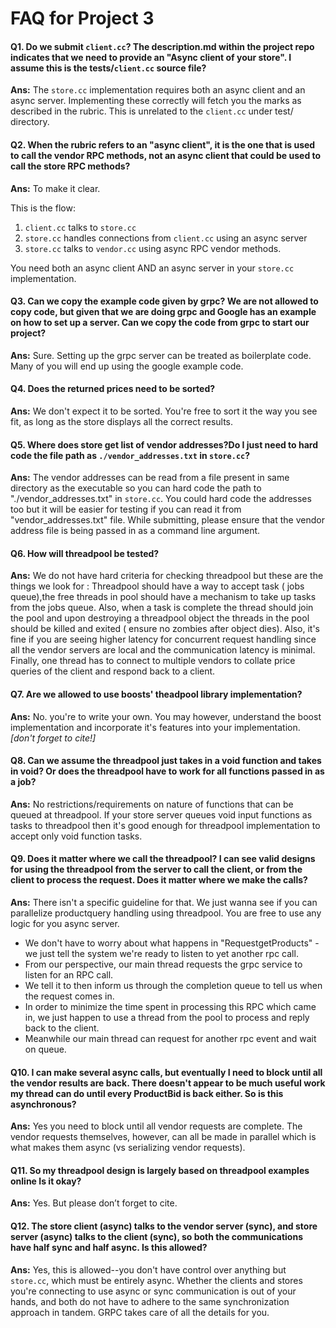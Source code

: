 # FAQ for Project 3

#### Q1. Do we submit `client.cc`? The description.md within the project repo indicates that we need to provide an "Async client of your store". I assume this is the tests/`client.cc` source file?
**Ans:** The ``store.cc`` implementation requires both an async client and an async server. Implementing these correctly will fetch you the marks as described in the rubric. This is unrelated to the `client.cc` under test/ directory.

#### Q2. When the rubric refers to an "async client", it is the one that is used to call the vendor RPC methods, not an async client that could be used to call the store RPC methods?
**Ans:** To make it clear.

This is the flow:
1. `client.cc` talks to `store.cc`
2. `store.cc` handles connections from `client.cc` using an async server
3. `store.cc` talks to `vendor.cc` using async RPC vendor methods.

You need both an async client AND an async server in your `store.cc` implementation.

#### Q3. Can we copy the example code given by grpc? We are not allowed to copy code, but given that we are doing grpc and Google has an example on how to set up a server.  Can we copy the code from grpc to start our project?
**Ans:** Sure. Setting up the  grpc server can be treated as boilerplate code. Many of you will end up using the google example code.

#### Q4. Does the returned prices need to be sorted?
**Ans:** We don't expect it to be sorted. You're free to sort it the way you see fit, as long as the store displays all the correct results.

#### Q5. Where does store get list of vendor addresses?Do I just need to hard code the file path as `./vendor_addresses.txt` in `store.cc`? 
**Ans:** The vendor addresses can be read from a file present in same directory as the executable so you can hard code the path to "./vendor_addresses.txt" in `store.cc`. You could hard code the addresses too but it will be easier for testing if you can read it from "vendor_addresses.txt" file. While submitting, please ensure that the vendor address file is being passed in as a command line argument.

#### Q6. How will threadpool be tested?
**Ans:** We do not have hard criteria for checking threadpool but these are the things we look for : 
Threadpool should have a way to accept task ( jobs queue),the free threads in pool should have a mechanism to take up tasks from the jobs queue. Also, when a task is complete the thread should join the pool and upon destroying a threadpool object the threads in the pool should be killed and exited ( ensure no zombies after object dies).
Also, it's fine if you are seeing higher latency for concurrent request handling since all the vendor servers are local and the communication latency is minimal.
Finally, one thread has to connect to multiple vendors to collate price queries of the client and respond back to a client.

#### Q7. Are we allowed to use boosts' theadpool library implementation?
**Ans:** No. you're to write your own. You may however, understand the boost implementation and incorporate it's features into your implementation. *[don't forget to cite!]*

#### Q8. Can we assume the threadpool just takes in a void function and takes in void?  Or does the threadpool have to work for all functions passed in as a job?
**Ans:** No restrictions/requirements on nature of functions that can be queued at threadpool. If your store server queues void  input functions as tasks to threadpool then it's good enough for threadpool implementation to accept only void function tasks.

#### Q9. Does it matter where we call the threadpool?  I can see valid designs for using the threadpool from the server to call the client, or from the client to process the request.  Does it matter where we make the calls?
**Ans:** There isn't a specific guideline for that. We just wanna see if you can parallelize productquery handling using threadpool. You are free to use any logic for you async server.
 - We don't have to worry about what happens in "RequestgetProducts" - we just tell the system we're ready to listen to yet another rpc call.
- From our perspective, our main thread requests the grpc service to listen for an RPC call.
- We tell it to then inform us through the completion queue to tell us when the request comes in.
- In order to minimize the time spent in processing this RPC which came in, we just happen to use a thread from the pool to process and reply back to the client.
- Meanwhile our main thread can request for another rpc event and wait on queue.

#### Q10. I can make several async calls, but eventually I need to block until all the vendor results are back. There doesn't appear to be much useful work my thread can do until every ProductBid is back either. So is this asynchronous?
**Ans:** Yes you need to block until all vendor requests are complete.  The vendor requests themselves, however, can all be made in parallel which is what makes them async (vs serializing vendor requests).
#### Q11. So my threadpool design is largely based on threadpool examples online Is it okay?
**Ans:** Yes. But please don’t forget to cite.

#### Q12. The store client (async) talks to the vendor server (sync), and store server (async) talks to the client (sync), so both the communications have half sync and half async. Is this allowed? 
**Ans:** Yes, this is allowed--you don't have control over anything but `store.cc`, which must be entirely async. Whether the clients and stores you're connecting to use async or sync communication is out of your hands, and both do not have to adhere to the same synchronization approach in tandem. GRPC takes care of all the details for you.
